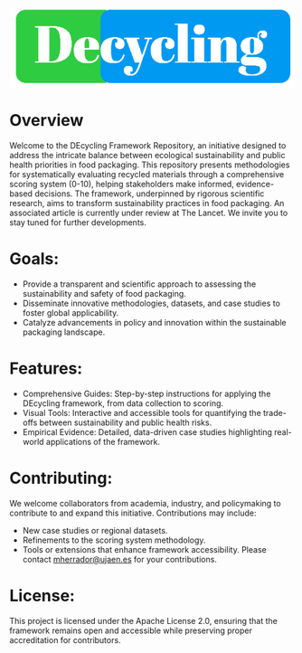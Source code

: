 ![DEcycling Framework](logo2.png)

# Overview
Welcome to the DEcycling Framework Repository, an initiative designed to address the intricate balance between ecological sustainability and public health priorities in food packaging. This repository presents methodologies for systematically evaluating recycled materials through a comprehensive scoring system (0-10), helping stakeholders make informed, evidence-based decisions.
The framework, underpinned by rigorous scientific research, aims to transform sustainability practices in food packaging. An associated article is currently under review at The Lancet. We invite you to stay tuned for further developments.

# Goals:
- Provide a transparent and scientific approach to assessing the sustainability and safety of food packaging.
- Disseminate innovative methodologies, datasets, and case studies to foster global applicability.
- Catalyze advancements in policy and innovation within the sustainable packaging landscape.

# Features:
- Comprehensive Guides: Step-by-step instructions for applying the DEcycling framework, from data collection to scoring.
- Visual Tools: Interactive and accessible tools for quantifying the trade-offs between sustainability and public health risks.
- Empirical Evidence: Detailed, data-driven case studies highlighting real-world applications of the framework.

# Contributing:
We welcome collaborators from academia, industry, and policymaking to contribute to and expand this initiative. Contributions may include:
- New case studies or regional datasets.
- Refinements to the scoring system methodology.
- Tools or extensions that enhance framework accessibility.
Please contact mherrador@ujaen.es for your contributions.

# License:
This project is licensed under the Apache License 2.0, ensuring that the framework remains open and accessible while preserving proper accreditation for contributors.
